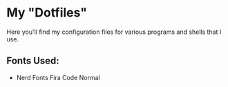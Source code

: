 # My "Dotfiles"

Here you'll find my configuration files for various programs and shells that I use.

## Fonts Used:
- Nerd Fonts Fira Code Normal
